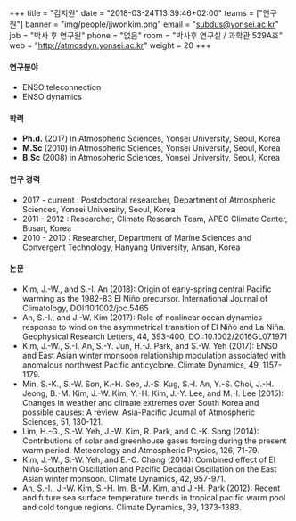+++
title = "김지원"
date = "2018-03-24T13:39:46+02:00"
teams = ["연구원"]
banner = "img/people/jiwonkim.png"
email = "subdus@yonsei.ac.kr"
job = "박사 후 연구원"
phone = "없음"
room = "박사후 연구실 / 과학관 529A호"
web = "http://atmosdyn.yonsei.ac.kr"
weight = 20
+++

#### 연구분야
+ ENSO teleconnection
+ ENSO dynamics

#### 학력
+ **Ph.d.** (2017) in Atmospheric Sciences, Yonsei University, Seoul, Korea
+ **M.Sc** (2010) in Atmospheric Sciences, Yonsei University, Seoul, Korea
+ **B.Sc** (2008) in Atmospheric Sciences, Yonsei University, Seoul, Korea

#### 연구 경력
+ 2017 - current : Postdoctoral researcher, Department of Atmospheric Sciences, Yonsei University, Seoul, Korea
+ 2011 - 2012 : Researcher, Climate Research Team, APEC Climate Center, Busan, Korea
+ 2010 - 2010 : Researcher, Department of Marine Sciences and Convergent Technology, Hanyang University, Ansan, Korea

#### 논문
+ Kim, J.-W., and S.-I. An (2018): Origin of early-spring central Pacific warming as the 1982-83 El Niño precursor. International Journal of Climatology, DOI:10.1002/joc.5465
+ An, S.-I., and J.-W. Kim (2017): Role of nonlinear ocean dynamics response to wind on the asymmetrical transition of El Niño and La Niña. Geophysical Research Letters, 44, 393-400, DOI:10.1002/2016GL071971
+ Kim, J.-W., S.-I. An, S.-Y. Jun, H.-J. Park, and S.-W. Yeh (2017): ENSO and East Asian winter monsoon relationship modulation associated with anomalous northwest Pacific anticyclone. Climate Dynamics, 49, 1157-1179.
+ Min, S.-K., S.-W. Son, K.-H. Seo, J.-S. Kug, S.-I. An, Y.-S. Choi, J.-H. Jeong, B.-M. Kim, J.-W. Kim, Y.-H. Kim, J.-Y. Lee, and M.-I. Lee (2015): Changes in weather and climate extremes over South Korea and possible causes: A review. Asia-Pacific Journal of Atmospheric Sciences, 51, 130-121.
+ Lim, H.-G., S.-W. Yeh, J.-W. Kim, R. Park, and C.-K. Song (2014): Contributions of solar and greenhouse gases forcing during the present warm period. Meteorology and Atmospheric Physics, 126, 71-79.
+ Kim, J.-W., S.-W. Yeh, and E.-C. Chang (2014): Combined effect of El Niño-Southern Oscillation and Pacific Decadal Oscillation on the East Asian winter monsoon. Climate Dynamics, 42, 957-971.
+ An, S.-I., J.-W. Kim, S.-H. Im, B.-M. Kim, and J.-H. Park (2012): Recent and future sea surface temperature trends in tropical pacific warm pool and cold tongue regions. Climate Dynamics, 39, 1373-1383.

